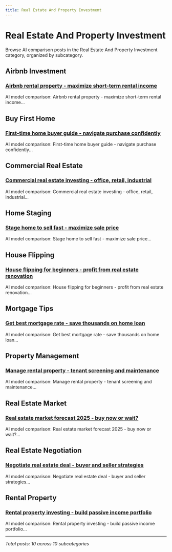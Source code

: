 ```yaml
---
title: Real Estate And Property Investment
---
```


# Real Estate And Property Investment

Browse AI comparison posts in the Real Estate And Property Investment category, organized by subcategory.

## Airbnb Investment

### [Airbnb rental property - maximize short-term rental income](airbnb-investment/chatgpt-vs-deepseek-vs-mistral-airbnb-investment-3959.md)

AI model comparison: Airbnb rental property - maximize short-term rental income...

## Buy First Home

### [First-time home buyer guide - navigate purchase confidently](buy-first-home/claude-vs-grok-vs-mistral-buy-first-home-9061.md)

AI model comparison: First-time home buyer guide - navigate purchase confidently...

## Commercial Real Estate

### [Commercial real estate investing - office, retail, industrial](commercial-real-estate/deepseek-vs-grok-vs-mistral-commercial-real-estate-9008.md)

AI model comparison: Commercial real estate investing - office, retail, industrial...

## Home Staging

### [Stage home to sell fast - maximize sale price](home-staging/chatgpt-vs-grok-vs-mistral-home-staging-4445.md)

AI model comparison: Stage home to sell fast - maximize sale price...

## House Flipping

### [House flipping for beginners - profit from real estate renovation](house-flipping/chatgpt-vs-grok-vs-mistral-house-flipping-4338.md)

AI model comparison: House flipping for beginners - profit from real estate renovation...

## Mortgage Tips

### [Get best mortgage rate - save thousands on home loan](mortgage-tips/chatgpt-vs-grok-vs-mistral-mortgage-tips-5528.md)

AI model comparison: Get best mortgage rate - save thousands on home loan...

## Property Management

### [Manage rental property - tenant screening and maintenance](property-management/chatgpt-vs-grok-vs-mistral-property-management-8539.md)

AI model comparison: Manage rental property - tenant screening and maintenance...

## Real Estate Market

### [Real estate market forecast 2025 - buy now or wait?](real-estate-market/chatgpt-vs-gemini-vs-grok-real-estate-market-5601.md)

AI model comparison: Real estate market forecast 2025 - buy now or wait?...

## Real Estate Negotiation

### [Negotiate real estate deal - buyer and seller strategies](real-estate-negotiation/chatgpt-vs-claude-vs-grok-real-estate-negotiation-9594.md)

AI model comparison: Negotiate real estate deal - buyer and seller strategies...

## Rental Property

### [Rental property investing - build passive income portfolio](rental-property/claude-vs-grok-vs-mistral-rental-property-4185.md)

AI model comparison: Rental property investing - build passive income portfolio...

---

*Total posts: 10 across 10 subcategories*
